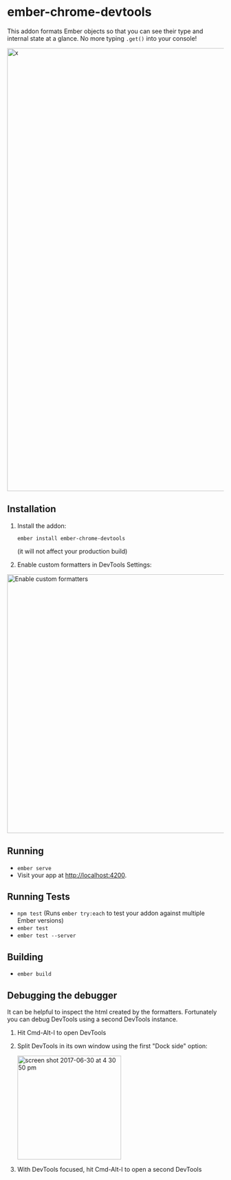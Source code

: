 # ember-chrome-devtools

This addon formats Ember objects so that you can see their type and internal state at a glance. No more typing `.get()` into your console!

<img width="1027" alt="x" src="https://user-images.githubusercontent.com/752885/27756654-3d8bce82-5dae-11e7-842a-b1a1700772d8.png">


## Installation

1. Install the addon:

    ```
    ember install ember-chrome-devtools
    ```
    
    (it will not affect your production build)

2. Enable custom formatters in DevTools Settings:

<a href="https://user-images.githubusercontent.com/752885/27756509-07f57922-5dad-11e7-9361-ba2c15abba37.png" target="_blank">
 <img src="https://user-images.githubusercontent.com/752885/27756509-07f57922-5dad-11e7-9361-ba2c15abba37.png" width="600" alt="Enable custom formatters">
</a>

## Running

* `ember serve`
* Visit your app at [http://localhost:4200](http://localhost:4200).

## Running Tests

* `npm test` (Runs `ember try:each` to test your addon against multiple Ember versions)
* `ember test`
* `ember test --server`

## Building

* `ember build`

## Debugging the debugger

It can be helpful to inspect the html created by the formatters. Fortunately you can debug DevTools using a second DevTools instance.

1. Hit Cmd-Alt-I to open DevTools
1. Split DevTools in its own window using the first "Dock side" option:

   <img width="241" alt="screen shot 2017-06-30 at 4 30 50 pm" src="https://user-images.githubusercontent.com/752885/27757014-916a373e-5db1-11e7-97a4-383a972743ce.png">

1. With DevTools focused, hit Cmd-Alt-I to open a second DevTools

